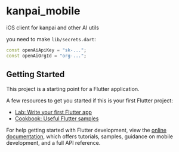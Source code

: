 # kanpai_mobile

iOS client for kanpai and other AI utils

you need to make `lib/secrets.dart`:

```dart
const openAiApiKey = "sk-...";
const openAiOrgId = "org-...";
```

## Getting Started

This project is a starting point for a Flutter application.

A few resources to get you started if this is your first Flutter project:

- [Lab: Write your first Flutter app](https://docs.flutter.dev/get-started/codelab)
- [Cookbook: Useful Flutter samples](https://docs.flutter.dev/cookbook)

For help getting started with Flutter development, view the
[online documentation](https://docs.flutter.dev/), which offers tutorials,
samples, guidance on mobile development, and a full API reference.
